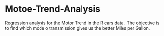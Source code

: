 # Motoe-Trend-Analysis
Regression analysis for the Motor Trend in the R cars data . The objective is to find which mode o transmission gives us the better Miles per Gallon.
